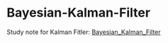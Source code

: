 # Bayesian-Kalman-Filter

Study note for Kalman Fitler: [Bayesian_Kalman_Filter](Bayesian_Kalman_Filter.pdf)
